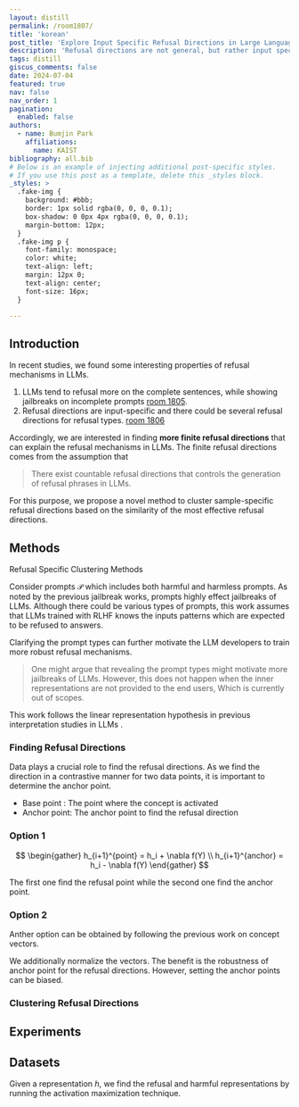 ```yaml
---
layout: distill
permalink: /room1807/
title: 'korean'
post_title: 'Explore Input Specific Refusal Directions in Large Language Models'
description: 'Refusal directions are not general, but rather input specific. This work discover the effective refusal directions for the clustered inputs to broad the understanding on the interpretation of refusal directions in LLMs' 
tags: distill
giscus_comments: false
date: 2024-07-04
featured: true
nav: false
nav_order: 1
pagination:
  enabled: false
authors:
  - name: Bumjin Park
    affiliations:
      name: KAIST
bibliography: all.bib
# Below is an example of injecting additional post-specific styles.
# If you use this post as a template, delete this _styles block.
_styles: >
  .fake-img {
    background: #bbb;
    border: 1px solid rgba(0, 0, 0, 0.1);
    box-shadow: 0 0px 4px rgba(0, 0, 0, 0.1);
    margin-bottom: 12px;
  }
  .fake-img p {
    font-family: monospace;
    color: white;
    text-align: left;
    margin: 12px 0;
    text-align: center;
    font-size: 16px;
  }

---
```


## Introduction 

In recent studies, we found some interesting properties of refusal mechanisms in LLMs. 

1. LLMs tend to refusal more on the complete sentences, while showing jailbreaks on incomplete prompts [room 1805](https://room1805.github.io/room1805/). 
2. Refusal directions are input-specific and there could be several refusal directions for refusal types. [room 1806](https://room1805.github.io/room1806/) 

Accordingly, we are interested in finding **more finite refusal directions** that can explain the refusal mechanisms in LLMs. The finite refusal directions comes from the assumption that

> There exist countable refusal directions that controls the generation of refusal phrases in LLMs.

For this purpose, we propose a novel method to cluster sample-specific refusal directions based on the similarity of the most effective refusal directions. 



## Methods 

Refusal Specific Clustering Methods

Consider prompts $\mathcal{P}$ which includes both harmful and harmless prompts. 
As noted by the previous jailbreak works, prompts highly effect jailbreaks of LLMs. 
Although there could be various types of prompts, this work assumes that LLMs trained with RLHF knows the inputs patterns which are expected to be refused to answers. 

Clarifying the prompt types can further motivate the LLM developers to train more robust refusal mechanisms. 

> One might argue that revealing the prompt types might motivate more jailbreaks of LLMs. However, this does not happen when the inner representations are not provided to the end users, Which is currently out of scopes. 

This work follows the linear representation hypothesis in previous interpretation studies in LLMs <d-cite key="templeton2024scaling"> </d-cite>.   


### Finding Refusal Directions


Data plays a crucial role to find the refusal directions. As we find the direction in a contrastive manner for two data points, it is important to determine the anchor point. 

* Base point : The point where the concept is activated
* Anchor point: The anchor point to find the refusal direction


### Option 1

$$
\begin{gather}
h_{i+1}^{point} = h_i + \nabla f(Y) \\  
h_{i+1}^{anchor}  = h_i - \nabla f(Y)
\end{gather}
$$

The first one find the refusal point while the second one find the anchor point. 

### Option 2

Anther option can be obtained by following the previous work on concept vectors. 

We additionally normalize the vectors. 
The benefit is the robustness of anchor point for the refusal directions. However, setting the anchor points can be biased. 


### Clustering Refusal Directions

## Experiments

## Datasets



Given a representation $h$, we find the refusal and harmful representations by running the activation maximization technique. 

